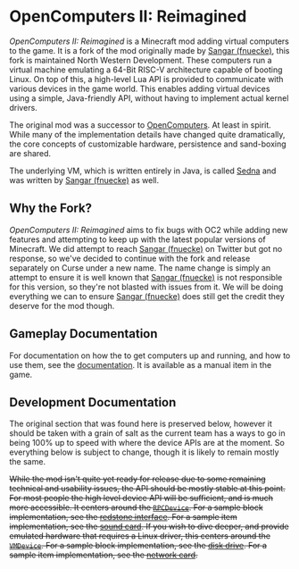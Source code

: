 # OpenComputers II: Reimagined

*OpenComputers II: Reimagined* is a Minecraft mod adding virtual computers to the game. It is a fork of the mod originally made by [Sangar (fnuecke)], this fork is maintained North Western Development. These computers run a virtual machine emulating a 64-Bit RISC-V architecture capable of booting Linux. On top of this, a high-level Lua API is provided to communicate with various devices in the game world. This enables adding virtual devices using a simple, Java-friendly API, without having to implement actual kernel drivers.

The original mod was a successor to [OpenComputers]. At least in spirit. While many of the implementation details have changed quite dramatically, the core concepts of customizable hardware, persistence and sand-boxing are shared.

The underlying VM, which is written entirely in Java, is called [Sedna] and was written by [Sangar (fnuecke)] as well.

## Why the Fork?

*OpenComputers II: Reimagined* aims to fix bugs with OC2 while adding new features and attempting to keep up with the latest popular versions of Minecraft. We did attempt to reach [Sangar (fnuecke)] on Twitter but got no response, so we've decided to continue with the fork and release separately on Curse under a new name.
The name change is simply an attempt to ensure it is well known that [Sangar (fnuecke)] is not responsible for this version, so they're not blasted with issues from it. We will be doing everything we can to ensure [Sangar (fnuecke)] does still get the credit they deserve for the mod though.

## Gameplay Documentation
For documentation on how the to get computers up and running, and how to use them, see the [documentation]. It is available as a manual item in the game.

## Development Documentation
The original section that was found here is preserved below, however it should be taken with a grain of salt as the current team has a ways to go in being 100% up to speed with where the device APIs are at the moment. So everything below is subject to change, though it is likely to remain mostly the same.

~~While the mod isn't quite yet ready for release due to some remaining technical and usability issues, the API should be mostly stable at this point. For most people the high level device API will be sufficient, and is much more accessible. It centers around the [`RPCDevice`][RPC Device]. For a sample block implementation, see the [redstone interface]. For a sample item implementation, see the [sound card]. If you wish to dive deeper, and provide emulated hardware that requires a Linux driver, this centers around the [`VMDevice`][VM Device]. For a sample block implementation, see the [disk drive]. For a sample item implementation, see the [network card].~~

[OpenComputers]: https://github.com/MightyPirates/OpenComputers
[RPC Device]: src/main/java/li/cil/oc2r/api/bus/device/rpc/RPCDevice.java
[redstone interface]: src/main/java/li/cil/oc2r/common/blockentity/RedstoneInterfaceBlockEntity.java
[sound card]: src/main/java/li/cil/oc2r/common/bus/device/rpc/item/SoundCardItemDevice.java
[VM Device]: src/main/java/li/cil/oc2r/api/bus/device/vm/VMDevice.java
[disk drive]: src/main/java/li/cil/oc2r/common/blockentity/DiskDriveBlockEntity.java
[network card]: src/main/java/li/cil/oc2r/common/bus/device/vm/item/NetworkInterfaceCardDevice.java
[documentation]: src/main/resources/assets/oc2r/doc/en_us/index.md
[GithubPackagesGradle]: https://docs.github.com/en/packages/working-with-a-github-packages-registry/working-with-the-gradle-registry
[Sangar (fnuecke)]: https://github.com/fnuecke
[Sedna]: https://github.com/fnuecke/sedna
